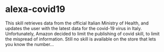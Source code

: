 # alexa-covid19

This skill retrieves data from the official Italian Ministry of Health, and updates the user with the latest data for the covid-19 virus in Italy.
Unfortunately, Amazon decided to limit the publishing of covid skill, to limit the mispread of information.
Still no skill is available on the store that lets you know the number...
